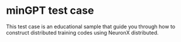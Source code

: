 # minGPT test case <!-- omit in toc -->

This test case is an educational sample that guide you through how to construct distributed training codes using NeuronX distributed.


